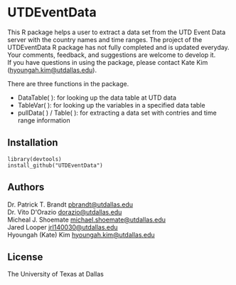 # UTDEventData 

This R package helps a user to extract a data set from the UTD Event Data server with the country names and time ranges. The project of the UTDEventData R package has not fully completed and is updated everyday. Your comments, feedback, and suggestions are welcome to develop it.   
If you have questions in using the package, please contact Kate Kim (<hyoungah.kim@utdallas.edu>).

There are three functions in the package.

- DataTable( ): for looking up the data table at UTD data 
- TableVar( ): for looking up the variables in a specified data table
- pullData( ) / Table( ): for extracting a data set with contries and time range information


## Installation

```
library(devtools)
install_github("UTDEventData")
```

## Authors  
Dr. Patrick T. Brandt <pbrandt@utdallas.edu>  
Dr. Vito D'Orazio <dorazio@utdallas.edu>  
Micheal J. Shoemate <michael.shoemate@utdallas.edu>  
Jared Looper <jrl140030@utdallas.edu>  
Hyoungah (Kate) Kim <hyoungah.kim@utdallas.edu>  

## License
The University of Texas at Dallas 
